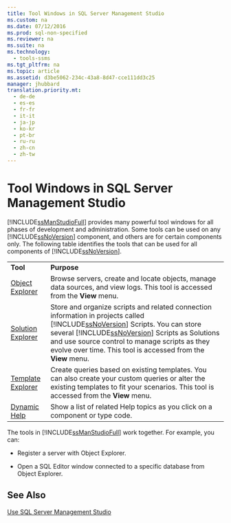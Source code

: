 ```yaml
---
title: Tool Windows in SQL Server Management Studio
ms.custom: na
ms.date: 07/12/2016
ms.prod: sql-non-specified
ms.reviewer: na
ms.suite: na
ms.technology: 
  - tools-ssms
ms.tgt_pltfrm: na
ms.topic: article
ms.assetid: d3be5062-234c-43a8-8d47-cce111dd3c25
manager: jhubbard
translation.priority.mt: 
  - de-de
  - es-es
  - fr-fr
  - it-it
  - ja-jp
  - ko-kr
  - pt-br
  - ru-ru
  - zh-cn
  - zh-tw
---
```

# Tool Windows in SQL Server Management Studio
[!INCLUDE[ssManStudioFull](../content/includes/ssManStudioFull_md.md)] provides many powerful tool windows for all phases of development and administration. Some tools can be used on any [!INCLUDE[ssNoVersion](../content/includes/ssNoVersion_md.md)] component, and others are for certain components only. The following table identifies the tools that can be used for all components of [!INCLUDE[ssNoVersion](../content/includes/ssNoVersion_md.md)].  
  
|||  
|-|-|  
|**Tool**|**Purpose**|  
|[Object Explorer](../content/Object-Explorer.md)|Browse servers, create and locate objects, manage data sources, and view logs. This tool is accessed from the **View** menu.|  
|[Solution Explorer](../content/Solution-Explorer.md)|Store and organize scripts and related connection information in projects called [!INCLUDE[ssNoVersion](../content/includes/ssNoVersion_md.md)] Scripts. You can store several [!INCLUDE[ssNoVersion](../content/includes/ssNoVersion_md.md)] Scripts as Solutions and use source control to manage scripts as they evolve over time. This tool is accessed from the **View** menu.|  
|[Template Explorer](../content/Template-Explorer.md)|Create queries based on existing templates. You can also create your custom queries or alter the existing templates to fit your scenarios. This tool is accessed from the **View** menu.|  
|[Dynamic Help](../content/User-Assistance-in-SQL-Server-Management-Studio.md)|Show a list of related Help topics as you click on a component or type code.|  
  
The tools in [!INCLUDE[ssManStudioFull](../content/includes/ssManStudioFull_md.md)] work together. For example, you can:  
  
-   Register a server with Object Explorer.  
  
-   Open a SQL Editor window connected to a specific database from Object Explorer.  
  
## See Also  
[Use SQL Server Management Studio](../content/Use-SQL-Server-Management-Studio.md)  
  
